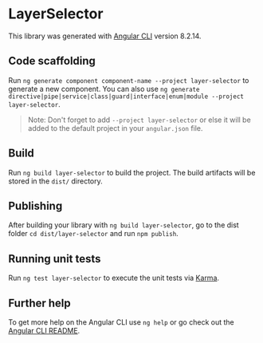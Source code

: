 # LayerSelector

This library was generated with [Angular CLI](https://github.com/angular/angular-cli) version 8.2.14.

## Code scaffolding

Run `ng generate component component-name --project layer-selector` to generate a new component. You can also use `ng generate directive|pipe|service|class|guard|interface|enum|module --project layer-selector`.
> Note: Don't forget to add `--project layer-selector` or else it will be added to the default project in your `angular.json` file. 

## Build

Run `ng build layer-selector` to build the project. The build artifacts will be stored in the `dist/` directory.

## Publishing

After building your library with `ng build layer-selector`, go to the dist folder `cd dist/layer-selector` and run `npm publish`.

## Running unit tests

Run `ng test layer-selector` to execute the unit tests via [Karma](https://karma-runner.github.io).

## Further help

To get more help on the Angular CLI use `ng help` or go check out the [Angular CLI README](https://github.com/angular/angular-cli/blob/master/README.md).
